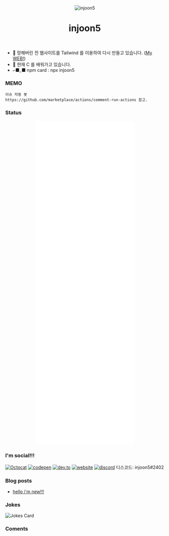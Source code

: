 <div align="center">
	<img width="300" height="300" src="https://avatars2.githubusercontent.com/u/52849281?s=1000&v=4 " alt="injoon5">
	<br>
	<p>
		<p>
			<sup>
				<h1 href="https://github.com/injoon5">injoon5</h1>
			</sup>
		</p>
		<br>
	</p>
</div>

- 🔭 망해버린 전 웹사이트를 Tailwind 를 이용하여 다시 만들고 있습니다. (<a href="https://oij.vercel.app" target="_blank">My WEB!</a>) <br>
- 🌱 현재 C 를 배워가고 있습니다.
- ⌐■_■ npm card : npx injoon5

### MEMO

```text
이슈 자동 봇
https://github.com/marketplace/actions/comment-run-actions 참고.
```
### Status

<div align="center">
	<img src="https://raw.githubusercontent.com/injoon5/Injoon5/master/github-metrics.svg" alt="injoon5">
	<br>

</div>

### I'm social!!!

[<img src='https://github.githubassets.com/images/icons/emoji/octocat.png' alt='Octocat' height='40'>](https://github.com/injoon5)  [<img src='https://cdn.jsdelivr.net/npm/simple-icons@3.0.1/icons/codepen.svg' alt='codepen' height='40'>](https://codepen.io/injoon5)  [<img src='https://cdn.jsdelivr.net/npm/simple-icons@3.0.1/icons/dev-dot-to.svg' alt='dev.to' height='40'>](https://dev.to/injoon5)  [<img src='https://cdn.jsdelivr.net/npm/simple-icons@3.0.1/icons/icloud.svg' alt='website' height='40'>](http://injoon5.ga) 
[<img src='https://cdn.jsdelivr.net/npm/simple-icons@3.0.1/icons/discord.svg' alt='discord' height='40'>](https://discord.gg/FtQJJVr) 디스코드: injoon5#2402
### Blog posts

<!-- BLOG-POST-LIST:START -->
- [hello i'm new!!!](https://dev.to/injoon5/hello-i-m-new-28o6)
<!-- BLOG-POST-LIST:END -->

### Jokes
![Jokes Card](https://readme-jokes.vercel.app/api)

### Coments

<div>
<script src="https://utteranc.es/client.js"
        repo="injoon5/Injoon5"
        issue-term="url"
        label="💬"
        theme="github-light"
        crossorigin="anonymous"
        async>
</script>
</div>




 

